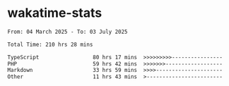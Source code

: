 # wakatime-stats

<!--START_SECTION:waka-->

```txt
From: 04 March 2025 - To: 03 July 2025

Total Time: 210 hrs 28 mins

TypeScript                 80 hrs 17 mins  >>>>>>>>>----------------   36.13 %
PHP                        59 hrs 42 mins  >>>>>>>------------------   26.87 %
Markdown                   33 hrs 59 mins  >>>>---------------------   15.30 %
Other                      11 hrs 43 mins  >------------------------   05.28 %
```

<!--END_SECTION:waka-->
